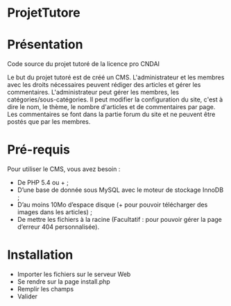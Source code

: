 ProjetTutore
============

# Présentation

Code source du projet tutoré de la licence pro CNDAI

Le but du projet tutoré est de créé un CMS.
L'administrateur et les membres avec les droits nécessaires peuvent rédiger des articles et gérer les commentaires.
L'administrateur peut gérer les membres, les catégories/sous-catégories. Il peut modifier la configuration du site, c'est à dire le nom, le thème, le nombre d'articles et de commentaires par page.
Les commentaires se font dans la partie forum du site et ne peuvent être postés que par les membres.

# Pré-requis

Pour utiliser le CMS, vous avez besoin :

* De PHP 5.4 ou + ;
* D’une base de donnée sous MySQL avec le moteur de stockage InnoDB ;
* D’au moins 10Mo d’espace disque (+ pour pouvoir télécharger des images dans les articles) ;
* De mettre les fichiers à la racine (Facultatif : pour pouvoir gérer la page d’erreur 404 personnalisée).


# Installation

* Importer les fichiers sur le serveur Web
* Se rendre sur la page install.php
* Remplir les champs
* Valider

